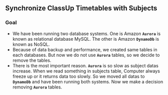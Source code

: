 ## Synchronize ClassUp Timetables with Subjects

### Goal
- We have been running two database systems. One is Amazon **`Aurora`** is known as relational database MySQL. The other is Amazon **`DynamoDb`** is known as NoSQL.
- Because of data backup and performance, we created same tables in each databases. But now we do not use **`Aurora`** tables, so we decide to remove the tables.
- There is the most important reason. **`Aurora`** is so slow as subject datas increase. When we read something in subjects table, Computer always freeze up or it returns data too slowly. So we moved all datas to **`DynamoDb`** and have been running both systems. Now we make a decision removing  **`Aurora`** tables.
